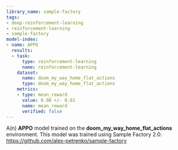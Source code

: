 ```yaml
---
library_name: sample-factory
tags:
- deep-reinforcement-learning
- reinforcement-learning
- sample-factory
model-index:
- name: APPO
  results:
  - task:
      type: reinforcement-learning
      name: reinforcement-learning
    dataset:
      name: doom_my_way_home_flat_actions
      type: doom_my_way_home_flat_actions
    metrics:
    - type: mean_reward
      value: 0.98 +/- 0.01
      name: mean_reward
      verified: false
---
```


A(n) **APPO** model trained on the **doom_my_way_home_flat_actions** environment.
This model was trained using Sample Factory 2.0: https://github.com/alex-petrenko/sample-factory
    